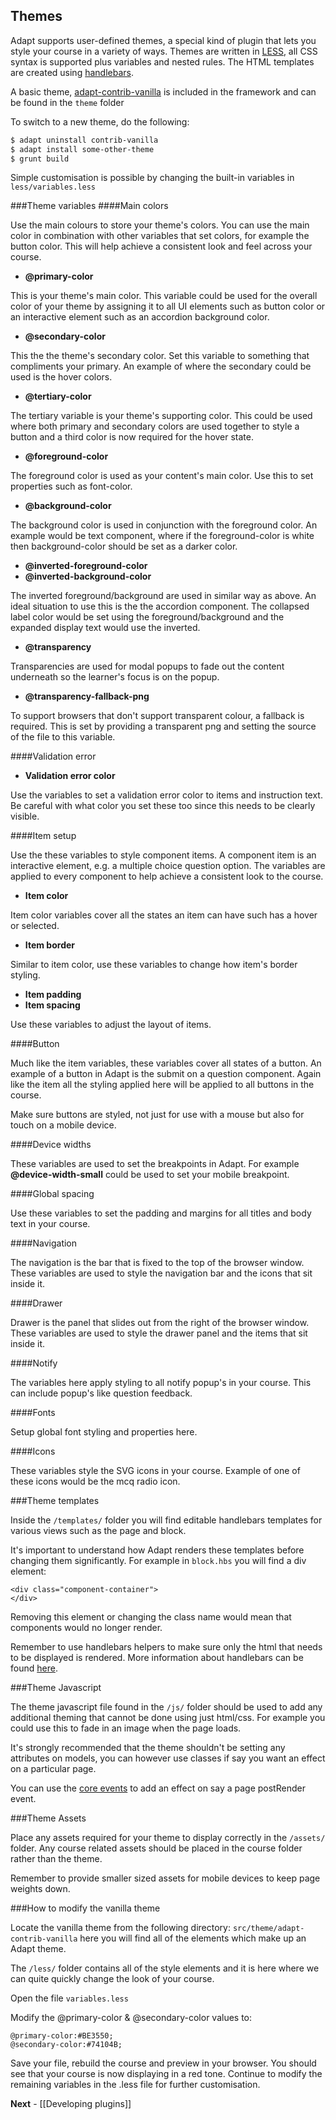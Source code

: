 Themes
------
Adapt supports user-defined themes, a special kind of plugin that lets you style your course in a variety of ways. Themes are written in [LESS](http://lesscss.org/), all CSS syntax is supported plus variables and nested rules. The HTML templates are created using [handlebars](http://handlebarsjs.com/).

A basic theme, [adapt-contrib-vanilla](/adaptlearning/adapt-contrib-vanilla) is included in the framework and can be found in the ```theme``` folder 

To switch to a new theme, do the following:
```bash
$ adapt uninstall contrib-vanilla
$ adapt install some-other-theme
$ grunt build
```

Simple customisation is possible by changing the built-in variables in ```less/variables.less```

###Theme variables
####Main colors

Use the main colours to store your theme's colors. You can use the main color in combination with other variables that set colors, for example the button color. This will help achieve a consistent look and feel across your course.

- **@primary-color**

This is your theme's main color. This variable could be used for the overall color of your theme by assigning it to all UI elements such as button color or an interactive element such as an accordion background color.

- **@secondary-color**

This the the theme's secondary color. Set this variable to something that compliments your primary. An example of where the secondary could be used is the hover colors.

- **@tertiary-color**

The tertiary variable is your theme's supporting color. This could be used where both primary and secondary colors are used together to style a button and a third color is now required for the hover state.

- **@foreground-color**

The foreground color is used as your content's main color. Use this to set properties such as font-color.

- **@background-color**

The background color is used in conjunction with the foreground color. An example would be text component, where if the foreground-color is white then background-color should be set as a darker color.

- **@inverted-foreground-color**
- **@inverted-background-color**

The inverted foreground/background are used in similar way as above. An ideal situation to use this is the the accordion component. The collapsed label color would be set using the foreground/background and the expanded display text would use the inverted.

- **@transparency**

Transparencies are used for modal popups to fade out the content underneath so the learner's focus is on the popup.

- **@transparency-fallback-png**

To support browsers that don't support transparent colour, a fallback is required. This is set by providing a transparent png and setting the source of the file to this variable.

####Validation error

- **Validation error color**

Use the variables to set a validation error color to items and instruction text. Be careful with what color you set these too since this needs to be clearly visible.

####Item setup

Use the these variables to style component items. A component item is an interactive element, e.g. a multiple choice question option. The variables are applied to every component to help achieve a consistent look to the course.

- **Item color**

Item color variables cover all the states an item can have such has a hover or selected.

- **Item border**

Similar to item color, use these variables to change how item's border styling.

- **Item padding**
- **Item spacing**

Use these variables to adjust the layout of items. 

####Button

Much like the item variables, these variables cover all states of a button. An example of a button in Adapt is the submit on a question component. Again like the item all the styling applied here will be applied to all buttons in the course.

Make sure buttons are styled, not just for use with a mouse but also for touch on a mobile device.

####Device widths

These variables are used to set the breakpoints in Adapt. For example **@device-width-small** could be used to set your mobile breakpoint.

####Global spacing

Use these variables to set the padding and margins for all titles and body text in your course.

####Navigation

The navigation is the bar that is fixed to the top of the browser window. These variables are used to style the navigation bar and the icons that sit inside it.

####Drawer

Drawer is the panel that slides out from the right of the browser window. These variables are used to style the drawer panel and the items that sit inside it.

####Notify

The variables here apply styling to all notify popup's in your course. This can include popup's like question feedback.

####Fonts

Setup global font styling and properties here.

####Icons

These variables style the SVG icons in your course. Example of one of these icons would be the mcq radio icon.

###Theme templates

Inside the ```/templates/``` folder you will find editable handlebars templates for various views such as the page and block. 

It's important to understand how Adapt renders these templates before changing them significantly. For example in ```block.hbs``` you will find a div element:

```
<div class="component-container">
</div>
```

Removing this element or changing the class name would mean that components would no longer render.

Remember to use handlebars helpers to make sure only the html that needs to be displayed is rendered. More information about handlebars can be found [here](http://handlebarsjs.com/).

###Theme Javascript

The theme javascript file found in the ```/js/``` folder should be used to add any additional theming that cannot be done using just html/css. For example you could use this to fade in an image when the page loads.

It's strongly recommended that the theme shouldn't be setting any attributes on models, you can however use classes if say you want an effect on a particular page.

You can use the [core events](https://github.com/adaptlearning/adapt_framework/wiki/List-of-core-events) to add an effect on say a page postRender event.

###Theme Assets

Place any assets required for your theme to display correctly in the ```/assets/``` folder. Any course related assets should be placed in the course folder rather than the theme.

Remember to provide smaller sized assets for mobile devices to keep page weights down.

###How to modify the vanilla theme

Locate the vanilla theme from the following directory:
``src/theme/adapt-contrib-vanilla`` here you will find all of the elements which make up an Adapt theme.

The ```/less/``` folder contains all of the style elements and it is here where we can quite quickly change the look of your course.

Open the file ``variables.less``

Modify the @primary-color & @secondary-color values to:

```
@primary-color:#BE3550;
@secondary-color:#74104B;
```

Save your file, rebuild the course and preview in your browser. You should see that your course is now displaying in a red tone. Continue to modify the remaining variables in the .less file for further customisation.

**Next** - [[Developing plugins]]
